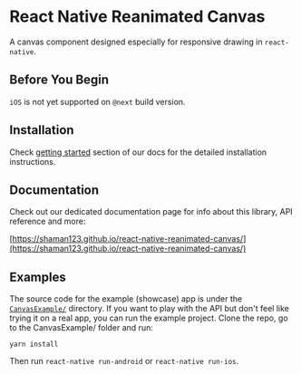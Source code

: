 # React Native Reanimated Canvas

A canvas component designed especially for responsive drawing in `react-native`.

## Before You Begin
`iOS` is not yet supported on `@next` build version.


## Installation

Check [getting started](https://shaman123.github.io/react-native-reanimated-canvas/getting-started.html) section of our docs for the detailed installation instructions.

## Documentation

Check out our dedicated documentation page for info about this library, API reference and more:

[https://shaman123.github.io/react-native-reanimated-canvas/](https://shaman123.github.io/react-native-reanimated-canvas/)

## Examples

The source code for the example (showcase) app is under the [`CanvasExample/`](./CanvasExample) directory.
If you want to play with the API but don't feel like trying it on a real app, you can run the example project. Clone the repo, go to the CanvasExample/ folder and run:
```
yarn install
```

Then run `react-native run-android` or `react-native run-ios`.
